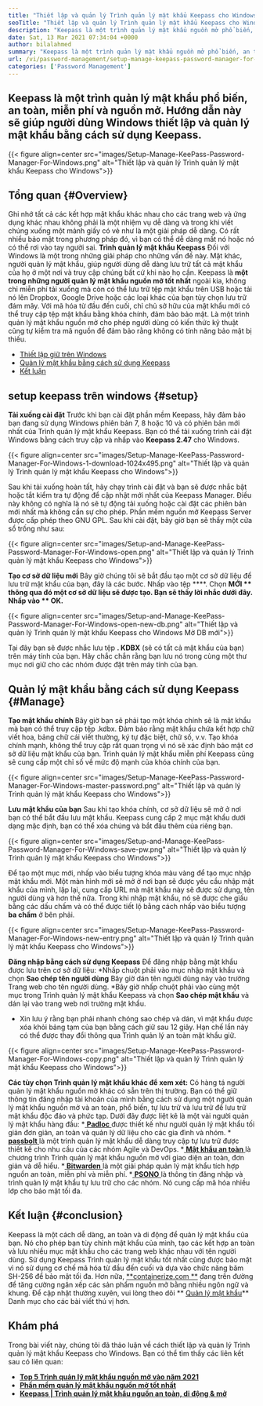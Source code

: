 ```yaml
---
title: "Thiết lập và quản lý Trình quản lý mật khẩu Keepass cho Windows '" 
seoTitle: "Thiết lập và quản lý Trình quản lý mật khẩu Keepass cho Windows" 
description: "Keepass là một trình quản lý mật khẩu nguồn mở phổ biến, an toàn, miễn phí và nguồn mở. Hướng dẫn này sẽ giúp người dùng Windows thiết lập và quản lý mật khẩu bằng cách sử dụng Keepass." 
date: Sat, 13 Mar 2021 07:34:04 +0000
author: bilalahmed
summary: "Keepass là một trình quản lý mật khẩu nguồn mở phổ biến, an toàn, miễn phí và nguồn mở. Hướng dẫn này sẽ giúp người dùng Windows thiết lập và quản lý mật khẩu bằng cách sử dụng Keepass." 
url: /vi/password-management/setup-manage-keepass-password-manager-for-windows/
categories: ['Password Management']
---
```


## Keepass là một trình quản lý mật khẩu phổ biến, an toàn, miễn phí và nguồn mở. Hướng dẫn này sẽ giúp người dùng Windows thiết lập và quản lý mật khẩu bằng cách sử dụng Keepass.

{{< figure align=center src="images/Setup-Manage-KeePass-Password-Manager-For-Windows.png" alt="Thiết lập và quản lý Trình quản lý mật khẩu Keepass cho Windows">}}


## Tổng quan   {#Overview}
Ghi nhớ tất cả các kết hợp mật khẩu khác nhau cho các trang web và ứng dụng khác nhau không phải là một nhiệm vụ dễ dàng và trong khi viết chúng xuống một mảnh giấy có vẻ như là một giải pháp dễ dàng. Có rất nhiều bảo mật trong phương pháp đó, vì bạn có thể dễ dàng mất nó hoặc nó có thể rơi vào tay người sai.  **Trình quản lý mật khẩu Keepass**  Đối với Windows là một trong những giải pháp cho những vấn đề này.
Mặt khác, người quản lý mật khẩu, giúp người dùng dễ dàng lưu trữ tất cả mật khẩu của họ ở một nơi và truy cập chúng bất cứ khi nào họ cần. Keepass là  **một trong những người quản lý mật khẩu nguồn mở tốt nhất**  ngoài kia, không chỉ miễn phí tải xuống mà còn có thể lưu trữ tệp mật khẩu trên USB hoặc tải nó lên Dropbox, Google Drive hoặc các loại khác của bạn tùy chọn lưu trữ đám mây. Với mã hóa từ đầu đến cuối, chỉ chủ sở hữu của mật khẩu mới có thể truy cập tệp mật khẩu bằng khóa chính, đảm bảo bảo mật. Là một trình quản lý mật khẩu nguồn mở cho phép người dùng có kiến ​​thức kỹ thuật cũng tự kiểm tra mã nguồn để đảm bảo rằng không có tính năng bảo mật bị thiếu.
  * [Thiết lập giữ trên Windows][1]
  * [Quản lý mật khẩu bằng cách sử dụng Keepass][2]
  * [Kết luận][3]

## setup keepass trên windows   {#setup}
**Tải xuống cài đặt**
Trước khi bạn cài đặt phần mềm Keepass, hãy đảm bảo bạn đang sử dụng Windows phiên bản 7, 8 hoặc 10 và có phiên bản mới nhất của Trình quản lý mật khẩu Keepass. Bạn có thể tải xuống trình cài đặt Windows bằng cách truy cập và nhấp vào  **Keepass 2.47**  cho Windows.

{{< figure align=center src="images/Setup-Manage-KeePass-Password-Manager-For-Windows-1-download-1024x495.png" alt="Thiết lập và quản lý Trình quản lý mật khẩu Keepass cho Windows">}}

Sau khi tải xuống hoàn tất, hãy chạy trình cài đặt và bạn sẽ được nhắc bật hoặc tắt kiểm tra tự động để cập nhật mới nhất của Keepass Manager. Điều này không có nghĩa là nó sẽ tự động tải xuống hoặc cài đặt các phiên bản mới nhất mà không cần sự cho phép. Phần mềm nguồn mở Keepass Server được cấp phép theo GNU GPL. Sau khi cài đặt, bây giờ bạn sẽ thấy một cửa sổ trống như sau:

{{< figure align=center src="images/Setup-and-Manage-KeePass-Password-Manager-For-Windows-open.png" alt="Thiết lập và quản lý Trình quản lý mật khẩu Keepass cho Windows">}}

**Tạo cơ sở dữ liệu mới**
Bây giờ chúng tôi sẽ bắt đầu tạo một cơ sở dữ liệu để lưu trữ mật khẩu của bạn, đây là các bước. Nhấp vào tệp ****. Chọn  **MỚI **  thông qua đó một cơ sở dữ liệu sẽ được tạo. Bạn sẽ thấy lời nhắc dưới đây. Nhấp vào ** OK.** 

{{< figure align=center src="images/Setup-and-Manage-KeePass-Password-Manager-For-Windows-open-new-db.png" alt="Thiết lập và quản lý Trình quản lý mật khẩu Keepass cho Windows Mở DB mới">}}

Tại đây bạn sẽ được nhắc lưu tệp **. KDBX** (sẽ có tất cả mật khẩu của bạn) trên máy tính của bạn. Hãy chắc chắn rằng bạn lưu nó trong cùng một thư mục nơi giữ cho các nhóm được đặt trên máy tính của bạn.

## Quản lý mật khẩu bằng cách sử dụng Keepass   {#Manage}
**Tạo mật khẩu chính**
Bây giờ bạn sẽ phải tạo một khóa chính sẽ là mật khẩu mà bạn có thể truy cập tệp .kdbx. Đảm bảo rằng mật khẩu chứa kết hợp chữ viết hoa, bảng chữ cái viết thường, ký tự đặc biệt, chữ số, v.v. Tạo khóa chính mạnh, không thể truy cập rất quan trọng vì nó sẽ xác định bảo mật cơ sở dữ liệu mật khẩu của bạn. Trình quản lý mật khẩu miễn phí Keepass cũng sẽ cung cấp một chỉ số về mức độ mạnh của khóa chính của bạn.

{{< figure align=center src="images/Setup-Manage-KeePass-Password-Manager-For-Windows-master-password.png" alt="Thiết lập và quản lý Trình quản lý mật khẩu Keepass cho Windows">}}

**Lưu mật khẩu của bạn**
Sau khi tạo khóa chính, cơ sở dữ liệu sẽ mở ở nơi bạn có thể bắt đầu lưu mật khẩu. Keepass cung cấp 2 mục mật khẩu dưới dạng mặc định, bạn có thể xóa chúng và bắt đầu thêm của riêng bạn.

{{< figure align=center src="images/Setup-and-Manage-KeePass-Password-Manager-For-Windows-save-pw.png" alt="Thiết lập và quản lý Trình quản lý mật khẩu Keepass cho Windows">}}

Để tạo một mục mới, nhấp vào biểu tượng khóa màu vàng để tạo mục nhập mật khẩu mới. Một màn hình mới sẽ mở ở nơi bạn sẽ được yêu cầu nhập mật khẩu của mình, lặp lại, cung cấp URL mà mật khẩu này sẽ được sử dụng, tên người dùng và hơn thế nữa. Trong khi nhập mật khẩu, nó sẽ được che giấu bằng các dấu chấm và có thể được tiết lộ bằng cách nhấp vào biểu tượng  **ba chấm**  ở bên phải.

{{< figure align=center src="images/Setup-Manage-KeePass-Password-Manager-For-Windows-new-entry.png" alt="Thiết lập và quản lý Trình quản lý mật khẩu Keepass cho Windows">}}

**Đăng nhập bằng cách sử dụng Keepass**
Để đăng nhập bằng mật khẩu được lưu trên cơ sở dữ liệu:
  *Nhấp chuột phải vào mục nhập mật khẩu và chọn  **Sao chép tên người dùng**  Bây giờ dán tên người dùng này vào trường Trang web cho tên người dùng.
  *Bây giờ nhấp chuột phải vào cùng một mục trong Trình quản lý mật khẩu Keepass và chọn  **Sao chép mật khẩu**  và dán lại vào trang web nơi trường mật khẩu.
  * Xin lưu ý rằng bạn phải nhanh chóng sao chép và dán, vì mật khẩu được xóa khỏi bảng tạm của bạn bằng cách giữ sau 12 giây. Hạn chế lần này có thể được thay đổi thông qua Trình quản lý an toàn mật khẩu giữ.

{{< figure align=center src="images/Setup-Manage-KeePass-Password-Manager-For-Windows-copy.png" alt="Thiết lập và quản lý Trình quản lý mật khẩu Keepass cho Windows">}}

**Các tùy chọn Trình quản lý mật khẩu khác để xem xét:**
Có hàng tá người quản lý mật khẩu nguồn mở khác có sẵn trên thị trường. Bạn có thể giữ thông tin đăng nhập tài khoản của mình bằng cách sử dụng một người quản lý mật khẩu nguồn mở và an toàn, phổ biến, tự lưu trữ và lưu trữ để lưu trữ mật khẩu độc đáo và phức tạp. Dưới đây được liệt kê là một vài người quản lý mật khẩu hàng đầu:
  *[ **Padloc** ][4] được thiết kế như người quản lý mật khẩu tối giản đơn giản, an toàn và quản lý dữ liệu cho các gia đình và nhóm.
  *[ **passbolt** ][5] là một trình quản lý mật khẩu dễ dàng truy cập tự lưu trữ được thiết kế cho nhu cầu của các nhóm Agile và DevOps.
  *[ **Mật khẩu an toàn** ][6] là chương trình Trình quản lý mật khẩu nguồn mở với giao diện an toàn, đơn giản và dễ hiểu.
  *[ **Bitwarden** ][7] là một giải pháp quản lý mật khẩu tích hợp nguồn an toàn, miễn phí và miễn phí.
  *[ **PSONO** ][8] là thông tin đăng nhập và trình quản lý mật khẩu tự lưu trữ cho các nhóm. Nó cung cấp mã hóa nhiều lớp cho bảo mật tối đa.

## Kết luận   {#conclusion}
Keepass là một cách dễ dàng, an toàn và di động để quản lý mật khẩu của bạn. Nó cho phép bạn tùy chỉnh mật khẩu của mình, tạo các kết hợp an toàn và lưu nhiều mục mật khẩu cho các trang web khác nhau với tên người dùng. Sử dụng Keepass Trình quản lý mật khẩu tốt nhất cũng được bảo mật vì nó sử dụng cơ chế mã hóa từ đầu đến cuối và dựa vào chức năng băm SH-256 để bảo mật tối đa.
Hơn nữa, [**containerize.com **][9] đang trên đường để tăng cường ngăn xếp các sản phẩm nguồn mở bằng nhiều ngôn ngữ và khung. Để cập nhật thường xuyên, vui lòng theo dõi ** [Quản lý mật khẩu][10]**  Danh mục cho các bài viết thú vị hơn.

## Khám phá
Trong bài viết này, chúng tôi đã thảo luận về cách thiết lập và quản lý Trình quản lý mật khẩu Keepass cho Windows. Bạn có thể tìm thấy các liên kết sau có liên quan:
  * **[Top 5 Trình quản lý mật khẩu nguồn mở vào năm 2021][11]**
  * **[Phần mềm quản lý mật khẩu nguồn mở tốt nhất][12]**
  * **[Keepass | Trình quản lý mật khẩu nguồn an toàn, di động & mở][13]**

  
[1]: https://blog.containerize.com/wp-admin/post.php?post=3863&action=edit#setup
[2]: https://blog.containerize.com/wp-admin/post.php?post=3863&action=edit#manage
[3]: https://blog.containerize.com/wp-admin/post.php?post=3863&action=edit#conclusion
[4]: https://padloc.app/
[5]: https://products.containerize.com/password-management/passbolt/
[6]: https://products.containerize.com/password-management/password-safe/
[7]: https://products.containerize.com/password-management/bitwarden/
[8]: https://products.containerize.com/password-management/psono/
[9]: https://www.containerize.com/
[10]: https://blog.containerize.com/category/password-management/
[11]: https://blog.containerize.com/password-management/top-5-open-source-password-managers-in-2021/
[12]: https://products.containerize.com/password-management/
[13]: https://products.containerize.com/password-management/keepass
